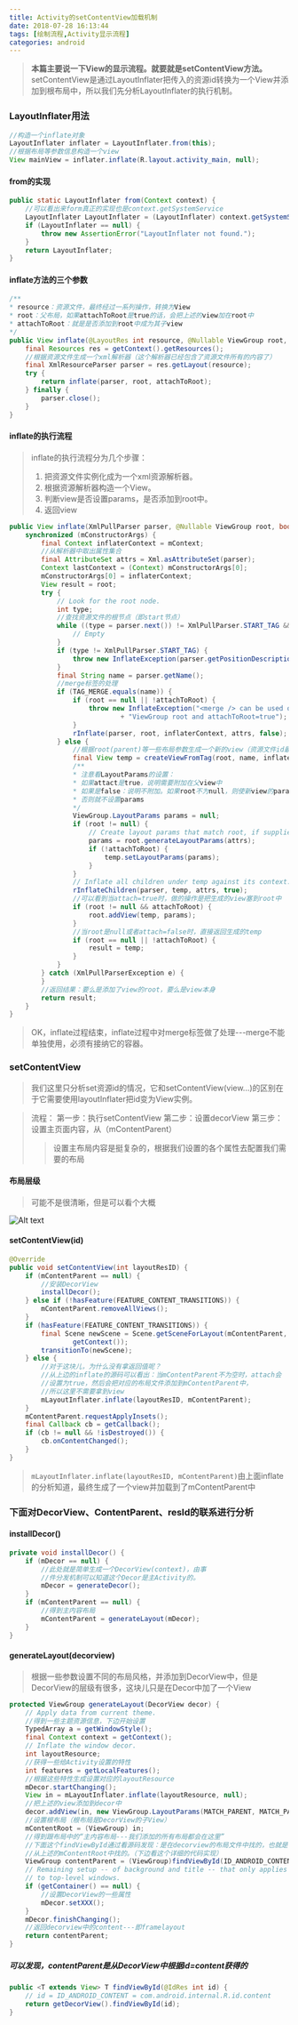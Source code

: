 ```yaml
---
title: Activity的setContentView加载机制
date: 2018-07-28 16:13:44
tags: [绘制流程,Activity显示流程]
categories: android
---
```


>**本篇主要说一下View的显示流程。就要就是setContentView方法。**
setContentView是通过LayoutInflater把传入的资源id转换为一个View并添加到根布局中，所以我们先分析LayoutInflater的执行机制。

### LayoutInflater用法
```java
//构造一个inflate对象
LayoutInflater inflater = LayoutInflater.from(this);
//根据布局等参数信息构造一个view
View mainView = inflater.inflate(R.layout.activity_main, null);
```

#### from的实现
```java
public static LayoutInflater from(Context context) {
	//可以看出来form真正的实现也是context.getSystemService
	LayoutInflater LayoutInflater = (LayoutInflater) context.getSystemService(Context.LAYOUT_INFLATER_SERVICE);
	if (LayoutInflater == null) {
		throw new AssertionError("LayoutInflater not found.");
	}
	return LayoutInflater;
}
```

#### inflate方法的三个参数

```java
/**
* resource：资源文件，最终经过一系列操作，转换为View
* root：父布局，如果attachToRoot是true的话，会把上述的view加在root中
* attachToRoot：就是是否添加到root中成为其子view
*/
public View inflate(@LayoutRes int resource, @Nullable ViewGroup root, boolean attachToRoot) {
    final Resources res = getContext().getResources();
    //根据资源文件生成一个xml解析器（这个解析器已经包含了资源文件所有的内容了）
    final XmlResourceParser parser = res.getLayout(resource);
    try {
        return inflate(parser, root, attachToRoot);
    } finally {
        parser.close();
    }
}
```

#### inflate的执行流程
>inflate的执行流程分为几个步骤：
>1. 把资源文件实例化成为一个xml资源解析器。
>2. 根据资源解析器构造一个View。
>3. 判断view是否设置params，是否添加到root中。
>4. 返回view
```java
public View inflate(XmlPullParser parser, @Nullable ViewGroup root, boolean attachToRoot) {
	synchronized (mConstructorArgs) {
		final Context inflaterContext = mContext;
		//从解析器中取出属性集合
		final AttributeSet attrs = Xml.asAttributeSet(parser);
		Context lastContext = (Context) mConstructorArgs[0];
		mConstructorArgs[0] = inflaterContext;
		View result = root;
		try {
			// Look for the root node.
			int type;
			//查找资源文件的根节点（即start节点）
			while ((type = parser.next()) != XmlPullParser.START_TAG && type != XmlPullParser.END_DOCUMENT) {
				// Empty
			}
			if (type != XmlPullParser.START_TAG) {
				throw new InflateException(parser.getPositionDescription() + ": No start tag found!");
			}
			final String name = parser.getName();
			//merge标签的处理
			if (TAG_MERGE.equals(name)) {
				if (root == null || !attachToRoot) {
					throw new InflateException("<merge /> can be used only with a valid "
							+ "ViewGroup root and attachToRoot=true");
				}
				rInflate(parser, root, inflaterContext, attrs, false);
			} else {
				//根据root(parent)等一些布局参数生成一个新的view（资源文件id最终也是肯定要转为view的）
				final View temp = createViewFromTag(root, name, inflaterContext, attrs);
				/**
				* 注意看LayoutParams的设置：
				* 如果attact是true，说明需要附加在父view中
				* 如果是false：说明不附加。如果root不为null，则使新view的params设置为root的params
				* 否则就不设置params
				*/
				ViewGroup.LayoutParams params = null;
				if (root != null) {
					// Create layout params that match root, if supplied
					params = root.generateLayoutParams(attrs);
					if (!attachToRoot) {
						temp.setLayoutParams(params);
					}
				}
				// Inflate all children under temp against its context.
				rInflateChildren(parser, temp, attrs, true);
				//可以看到当attach=true时，做的操作是把生成的view塞到root中
				if (root != null && attachToRoot) {
					root.addView(temp, params);
				}
				//当root是null或者attach=false时，直接返回生成的temp
				if (root == null || !attachToRoot) {
					result = temp;
				}
			}
		} catch (XmlPullParserException e) {
		}
		//返回结果：要么是添加了view的root，要么是view本身
		return result;
	}
}
```
>OK，inflate过程结束，inflate过程中对merge标签做了处理---merge不能单独使用，必须有接纳它的容器。

### setContentView
>我们这里只分析set资源id的情况，它和setContentView(view...)的区别在于它需要使用layoutInflater把id变为View实例。

>流程：
>第一步：执行setContentView
>第二步：设置decorView
>第三步：设置主页面内容，从（mContentParent）
>>设置主布局内容是挺复杂的，根据我们设置的各个属性去配置我们需要的布局

#### 布局层级
>可能不是很清晰，但是可以看个大概

![Alt text](./1552469205539.png)

#### setContentView(id)

```java
@Override
public void setContentView(int layoutResID) {
	if (mContentParent == null) {
		//安装DecorView
		installDecor();
	} else if (!hasFeature(FEATURE_CONTENT_TRANSITIONS)) {
		mContentParent.removeAllViews();
	}
	if (hasFeature(FEATURE_CONTENT_TRANSITIONS)) {
		final Scene newScene = Scene.getSceneForLayout(mContentParent, layoutResID,
				getContext());
		transitionTo(newScene);
	} else {
		//对于这块儿，为什么没有拿返回值呢？
		//从上边的inflate的源码可以看出：当mContentParent不为空时，attach会
		//设置为true，然后会把对应的布局文件添加到mContentParent中，
		//所以这里不需要拿到view
		mLayoutInflater.inflate(layoutResID, mContentParent);
	}
	mContentParent.requestApplyInsets();
	final Callback cb = getCallback();
	if (cb != null && !isDestroyed()) {
		cb.onContentChanged();
	}
}
```
>`mLayoutInflater.inflate(layoutResID, mContentParent)`由上面inflate的分析知道，最终生成了一个view并加载到了mContentParent中

### 下面对DecorView、ContentParent、resId的联系进行分析

#### installDecor()
```java
private void installDecor() {
	if (mDecor == null) {
		//此处就是简单生成一个DecorView(context)，由事
		//件分发机制可以知道这个Decor是主Activity的。
		mDecor = generateDecor();
	}
	if (mContentParent == null) {
		//得到主内容布局
		mContentParent = generateLayout(mDecor);
	}
}
```

#### generateLayout(decorview)
>根据一些参数设置不同的布局风格，并添加到DecorView中，但是DecorView的层级有很多，这块儿只是在Decor中加了一个View

```java
protected ViewGroup generateLayout(DecorView decor) {
	// Apply data from current theme.
	//得到一些主题资源信息，下边开始设置
	TypedArray a = getWindowStyle();
	final Context context = getContext();
	// Inflate the window decor.
	int layoutResource;
	//获得一些给Activity设置的特性
	int features = getLocalFeatures();
	//根据这些特性生成设置对应的layoutResource
	mDecor.startChanging();
	View in = mLayoutInflater.inflate(layoutResource, null);
	//把上述的view添加到decor中
	decor.addView(in, new ViewGroup.LayoutParams(MATCH_PARENT, MATCH_PARENT));
	//设置根布局（根布局是DecorView的子View）
	mContentRoot = (ViewGroup) in;
	//得到跟布局中的“主内容布局---我们添加的所有布局都会在这里”
	//下面这个findViewById通过看源码发现：是在decorview的布局文件中找的，也就是
	//从上述的mContentRoot中找的。（下边看这个详细的代码实现）
	ViewGroup contentParent = (ViewGroup)findViewById(ID_ANDROID_CONTENT);
	// Remaining setup -- of background and title -- that only applies
	// to top-level windows.
	if (getContainer() == null) {
		//设置DecorView的一些属性
		mDecor.setXXX();
	}
	mDecor.finishChanging();
	//返回decorview中的content---即framelayout
	return contentParent;
}
```
##### 可以发现，contentParent是从DecorView中根据id=content获得的
```java
public <T extends View> T findViewById(@IdRes int id) {
	// id = ID_ANDROID_CONTENT = com.android.internal.R.id.content
    return getDecorView().findViewById(id);
}
```

